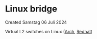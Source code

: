 # Linux bridge
Created Samstag 06 Juli 2024

Virtual L2 switches on Linux ([Arch](https://wiki.archlinux.org/title/Network_bridge), [Redhat](https://developers.redhat.com/articles/2022/04/06/introduction-linux-bridging-commands-and-features#))

